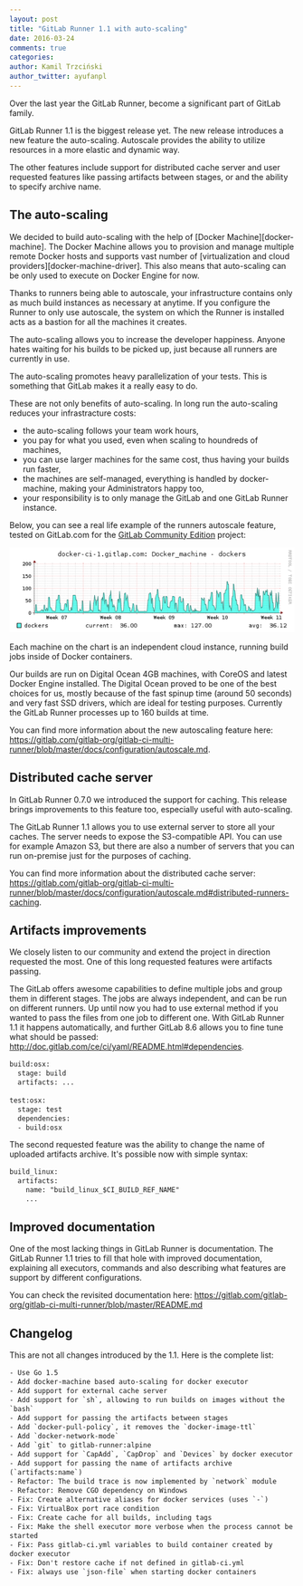 ```yaml
---
layout: post
title: "GitLab Runner 1.1 with auto-scaling"
date: 2016-03-24
comments: true
categories:
author: Kamil Trzciński
author_twitter: ayufanpl
---
```


Over the last year the GitLab Runner, become a significant part of GitLab family. 

GitLab Runner 1.1 is the biggest release yet.
The new release introduces a new feature the auto-scaling.
Autoscale provides the ability to utilize resources in a more elastic and
dynamic way.

The other features include support for distributed cache server
and user requested features like passing artifacts between stages,
or and the ability to specify archive name.

<!--more-->

## The auto-scaling

We decided to build auto-scaling with the help of [Docker Machine][docker-machine].
The Docker Machine allows you to provision and manage multiple remote Docker hosts
and supports vast number of [virtualization and cloud providers][docker-machine-driver].
This also means that auto-scaling can be only used to execute on Docker Engine for now.

Thanks to runners being able to autoscale, your infrastructure contains only as
much build instances as necessary at anytime. If you configure the Runner to
only use autoscale, the system on which the Runner is installed acts as a
bastion for all the machines it creates.

The auto-scaling allows you to increase the developer happiness.
Anyone hates waiting for his builds to be picked up, just because all runners are currently in use.

The auto-scaling promotes heavy parallelization of your tests.
This is something that GitLab makes it a really easy to do.

These are not only benefits of auto-scaling.
In long run the auto-scaling reduces your infrastracture costs:
* the auto-scaling follows your team work hours,
* you pay for what you used, even when scaling to houndreds of machines,
* you can use larger machines for the same cost, thus having your builds run faster,
* the machines are self-managed, everything is handled by docker-machine, making your Administrators happy too,
* your responsibility is to only manage the GitLab and one GitLab Runner instance.

Below, you can see a real life example of the runners autoscale feature, tested
on GitLab.com for the [GitLab Community Edition][ce] project:

![Real life example of autoscaling](../images/runner_1_1/auto-scaling-gitlab-com.png)

Each machine on the chart is an independent cloud instance, running build jobs
inside of Docker containers.

Our builds are run on Digital Ocean 4GB machines, with CoreOS and latest Docker Engine installed. The Digital Ocean proved to be one of the best choices for us, mostly because of the fast spinup time (around 50 seconds) and very fast SSD drivers, which are ideal for testing purposes. Currently the GitLab Runner processes up to 160 builds at time.

You can find more information about the new autoscaling feature here: https://gitlab.com/gitlab-org/gitlab-ci-multi-runner/blob/master/docs/configuration/autoscale.md.

## Distributed cache server

In GitLab Runner 0.7.0 we introduced the support for caching.
This release brings improvements to this feature too, especially useful with auto-scaling.

The GitLab Runner 1.1 allows you to use external server to store all your caches.
The server needs to expose the S3-compatible API.
You can use for example Amazon S3, but there are also a number of servers that you can run on-premise just for the purposes of caching.

You can find more information about the distributed cache server: https://gitlab.com/gitlab-org/gitlab-ci-multi-runner/blob/master/docs/configuration/autoscale.md#distributed-runners-caching.

## Artifacts improvements

We closely listen to our community and extend the project in direction requested the most.
One of this long requested features were artifacts passing.

The GitLab offers awesome capabilities to define multiple jobs and group them in different stages.
The jobs are always independent, and can be run on different runners.
Up until now you had to use external method if you wanted to pass the files from one job to different one.
With GitLab Runner 1.1 it happens automatically, and further GitLab 8.6 allows you to fine tune what should be passed: http://doc.gitlab.com/ce/ci/yaml/README.html#dependencies.

```
build:osx:
  stage: build
  artifacts: ...

test:osx:
  stage: test
  dependencies:
  - build:osx
```

The second requested feature was the ability to change the name of uploaded artifacts archive. It's possible now with simple syntax:

```
build_linux:
  artifacts:
    name: "build_linux_$CI_BUILD_REF_NAME"
    ...
```

## Improved documentation

One of the most lacking things in GitLab Runner is documentation. The GitLab Runner 1.1 tries to fill that hole with improved documentation, explaining all executors, commands and also describing what features are support by different configurations.

You can check the revisited documentation here: https://gitlab.com/gitlab-org/gitlab-ci-multi-runner/blob/master/README.md

## Changelog

This are not all changes introduced by the 1.1. Here is the complete list:

```
- Use Go 1.5
- Add docker-machine based auto-scaling for docker executor
- Add support for external cache server
- Add support for `sh`, allowing to run builds on images without the `bash`
- Add support for passing the artifacts between stages
- Add `docker-pull-policy`, it removes the `docker-image-ttl`
- Add `docker-network-mode`
- Add `git` to gitlab-runner:alpine
- Add support for `CapAdd`, `CapDrop` and `Devices` by docker executor
- Add support for passing the name of artifacts archive (`artifacts:name`)
- Refactor: The build trace is now implemented by `network` module
- Refactor: Remove CGO dependency on Windows
- Fix: Create alternative aliases for docker services (uses `-`)
- Fix: VirtualBox port race condition
- Fix: Create cache for all builds, including tags
- Fix: Make the shell executor more verbose when the process cannot be started
- Fix: Pass gitlab-ci.yml variables to build container created by docker executor
- Fix: Don't restore cache if not defined in gitlab-ci.yml
- Fix: always use `json-file` when starting docker containers
```

[ce]: https://gitlab.com/gitlab-org/gitlab-ce
